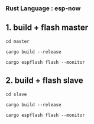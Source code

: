 
### Rust Language : esp-now
## 1. build + flash master
```
cd master
```
```
cargo build --release
```
```
cargo espflash flash --monitor 
```
## 2. build + flash slave
```
cd slave
```
```
cargo build --release
```
```
cargo espflash flash --monitor 
```



